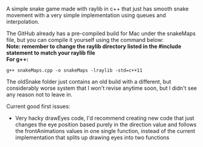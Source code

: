 A simple snake game made with raylib in c++ that just has smooth snake movement with a very simple implementation using queues and interpolation.

The GitHub already has a pre-compiled build for Mac under the snakeMaps file, but you can compile it yourself using the command below: <br>
**Note: remember to change the raylib directory listed in the #include statement to match your raylib file** <br>
**For g++:**
```
g++ snakeMaps.cpp -o snakeMaps -lraylib -std=c++11
```
The oldSnake folder just contains an old build with a different, but considerably worse system that I won't revise anytime soon, but I didn't see any reason not to leave in.

Current good first issues:
- Very hacky drawEyes code, I'd recommend creating new code that just changes the eye position based purely in the direction value and follows the frontAnimations values in one single function, instead of the current implementation that splits up drawing eyes into two functions
